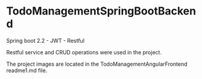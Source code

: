 # TodoManagementSpringBootBackend

Spring boot 2.2 - JWT - Restful 

Restful service and CRUD operations were used in the project.

The project images are located in the TodoManagementAngularFrontend readme1.md file.

